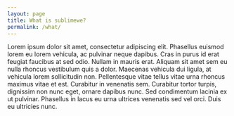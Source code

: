 ```yaml
---
layout: page
title: What is sublimewe?
permalink: /what/
---
```


Lorem ipsum dolor sit amet, consectetur adipiscing elit. Phasellus euismod lorem eu lorem vehicula, ac pulvinar neque dapibus. Cras in purus id erat feugiat faucibus at sed odio. Nullam in mauris erat. Aliquam sit amet sem eu nulla rhoncus vestibulum quis a dolor. Maecenas vehicula dui ligula, at vehicula lorem sollicitudin non. Pellentesque vitae tellus vitae urna rhoncus maximus vitae et est. Curabitur in venenatis sem. Curabitur tortor turpis, dignissim non nunc eget, ornare dapibus nunc. Sed condimentum lacinia ex ut pulvinar. Phasellus in lacus eu urna ultrices venenatis sed vel orci. Duis eu ultricies nunc.
